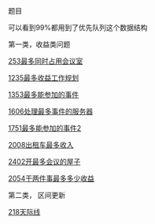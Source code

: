 题目

可以看到99%都用到了优先队列这个数据结构

第一类，收益类问题

[253最多同时占用会议室](https://leetcode.com/problems/meeting-rooms-ii/)

[1235最多收益工作规划](https://leetcode.com/problems/maximum-profit-in-job-scheduling/)

[1353最多能参加的事件](https://leetcode.com/problems/maximum-number-of-events-that-can-be-attended/)

[1606处理最多事件的服务器](https://leetcode.com/problems/find-servers-that-handled-most-number-of-requests/)

[1751最多能参加的事件2](https://leetcode.com/problems/maximum-number-of-events-that-can-be-attended-ii/)

[2008出租车最多收入](https://leetcode.com/problems/maximum-earnings-from-taxi/)

[2402开最多会议的屋子](https://leetcode.com/problems/meeting-rooms-iii/)

[2054干两件事最多多少收益](https://leetcode.com/problems/two-best-non-overlapping-events/)

第二类， 区间更新

[218天际线](https://leetcode.com/problems/the-skyline-problem/)